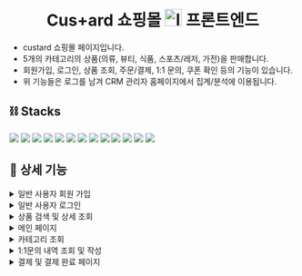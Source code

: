 <h1 align="center"> Cus+ard 쇼핑몰 <img src="https://github.com/beyond-sw-camp/be02-fin-CuStard-CRM/assets/78153440/76fb4ada-d8e8-445e-9c30-ce944be4c52a" alt="logo" width="30px" height="30px"> 프론트엔드  </h1>


* custard 쇼핑몰 페이지입니다. 
* 5개의 카테고리의 상품(의류, 뷰티, 식품, 스포츠/레저, 가전)을 판매합니다. 
* 회원가입, 로그인, 상품 조회, 주문/결제, 1:1 문의, 쿠폰 확인 등의 기능이 있습니다. 
* 위 기능들은 로그를 남겨 CRM 관리자 홈페이지에서 집계/분석에 이용됩니다. 

## ⛓️ Stacks
<img src="https://img.shields.io/badge/mariadb-003545?style=for-the-badge&logo=mariadb&logoColor=white">
<img src="https://img.shields.io/badge/linux-FCC624?style=for-the-badge&logo=linux&logoColor=white">
<img src="https://img.shields.io/badge/html5-%23E34F26.svg?style=for-the-badge&logo=html5&logoColor=white">
<img src="https://img.shields.io/badge/css3-%231572B6.svg?style=for-the-badge&logo=css3&logoColor=white">
<img src="https://img.shields.io/badge/javascript-%23323330.svg?style=for-the-badge&logo=javascript&logoColor=%23F7DF1E">
<img src="https://img.shields.io/badge/vuejs-%2335495e.svg?style=for-the-badge&logo=vuedotjs&logoColor=%234FC08D">
<img src="https://img.shields.io/badge/nginx-%23009639.svg?style=for-the-badge&logo=nginx&logoColor=white">
<img src="https://img.shields.io/badge/github-%23121011.svg?style=for-the-badge&logo=github&logoColor=white">
<img src="https://img.shields.io/badge/JWT-black?style=for-the-badge&logo=JSON%20web%20tokens">
<img src="https://img.shields.io/badge/Spring_Security-6DB33F?style=for-the-badge&logo=Spring-Security&logoColor=white">
<img src="https://img.shields.io/badge/figma-F24E1E?style=for-the-badge&logo=figma&logoColor=white"/>
<img src="https://img.shields.io/badge/amazons3-569A31?style=for-the-badge&logo=amazons3&logoColor=white"/>
<img src="https://img.shields.io/badge/Router-CA4245?style=for-the-badge&logo=Router&logoColor=white"/>


##  🎥 상세 기능

<details>
    <summary>일반 사용자 회원 가입</summary>

<p align="center">
<img width="80%" src="https://github.com/beyond-sw-camp/be02-fin-CuStard-CRM/assets/78153440/ec883284-df19-4e9e-858c-fc4a0b103907">

* 이메일과 비밀번호를 통해 로그인 할 수 있던 로그인 방식을 구현하기 위해 이메일과 비밀번호를 입력하는 것을 첫번째로 회원가입 내용으로 구성하였고
  물건을 주문하는 고객의 나이와 성별을 선택적으로 기입함으로써 나이와 성별에 따른 물건의 선호도를 조사할 수 있도록 구성해 보았습니다.
* 이 외에 물건을 배송받을 배송지와 서비스 운영에 필요한 약관에 대한 동의를 확인하는 체크박스로 회원가입 페이지를 구성해 보았습니다.
</p>

</details>

<details>
    <summary>일반 사용자 로그인</summary>

<p align="center">
<img width="80%" src="https://github.com/beyond-sw-camp/be02-fin-CuStard-CRM/assets/78153440/03a55c04-6234-4312-b45d-39020021c1db">

* 이메일과 비밀번호를 통해 로그인 할 수 있으며 아직 가입되지 않은 회원을 위해 회원가입 버튼을 구성하였고 비밀번호를 잊은 회원의 경우 간편하게 찾아볼 수 있도록 비밀번호 재설정 버튼도 구성하였습니다.

* SNS 계정을 통해 간편 로그인 버튼도 구성해 놓아 추후 필요한 경우 로그인 방법의 확장도 고려해 볼 수 있겠습니다.
  또한 회원가입을 여러가지 이유로 인해 하지않고 주문을 원하는 고객을 위해
  비회원으로 주문하기 버튼을 구성해 주문번호와 이메일을 입력해 주문을 해볼 수 있도록 구성하였습니다.
</p>

</details>

<details>
    <summary>상품 검색 및 상세 조회</summary>

<p align="center">
<img width="80%" src="https://github.com/beyond-sw-camp/be02-fin-CuStard-CRM/assets/78153440/91d632d4-4fcb-4843-aa72-09101bc3ab58">
</p>
</details>

<details>
    <summary>메인 페이지</summary>

<p align="center">
<img width="80%" src="">

* 이커머스 'CusTard'를 사용하는 고객들이 물건을 직관적으로 확인하고 구매 의사를 결정 할 수 있도록 구성하는 것을 목표로 메인 페이지를 구현해 보았습니다.
* 페이지를 통해 간편하게 물건을 확인하게 되고 다른 물건을 찾아보기 용이하도록 페이지 최상단에 검색창을 위치하게 하였고,
  항목별 물건을을 다음 버튼을 통해 간편하게 확인할 수 있도록 배치해 직관성을 올려보았습니다.

</p>
</details>


<details>

  <summary>카테고리 조회</summary>


</details>

<details>
    <summary> 1:1문의 내역 조회 및 작성</summary>

<p align="center">
<img width="80%" src="">

* 1:1 문의 글 작성 페이지에 문의 글 작성 버튼을 구성해 버튼을 누르면 문의글을 작성하는 페이지로 이동 할 수 있도록 하였고 문의 글 작성 페이지를 제목과 내용을 통해 관리자에게 문의하고자 하는 내용을 작성할 수 있게 구성해 보았습니다.
* 이 때 고객이 문의한 내용을 다른 고객이 쉽게 확인하지 못하고
  문의 글에 대한 식별을 위해 비밀번호를 입력 할 수 있도록 구성해 보았습니다.
</p>

</details>

<details>
    <summary>결제 및 결제 완료 페이지</summary>

* QR코드 페이지에서 3초간 핸드폰으로 결제 완료한 뒤 결제 완료 창이 나타납니다.
<p align="center">
<img width="80%" src="">
</p>
</details>









